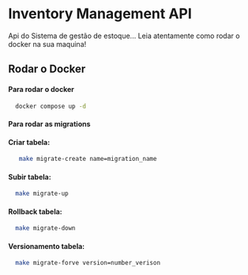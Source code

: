 
# Inventory Management API

Api do Sistema de gestão de estoque... Leia atentamente como rodar o docker na sua maquina!


## Rodar o Docker

#### Para rodar o docker

```bash
  docker compose up -d
```
#### Para rodar as migrations

#### Criar tabela:
```bash
   make migrate-create name=migration_name 
```
#### Subir tabela:

```bash
  make migrate-up
```

#### Rollback tabela:

```bash
  make migrate-down
```

#### Versionamento tabela:

```bash
  make migrate-forve version=number_verison
```
